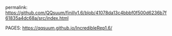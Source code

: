 permalink: https://github.com/QQsuum/finilly1.6/blob/41078da13c4bbbf0f500d6236b7f61835a4dc68a/src/index.html
 
 
 
 PAGES: https://qqsuum.github.io/IncredibleRep1.6/
